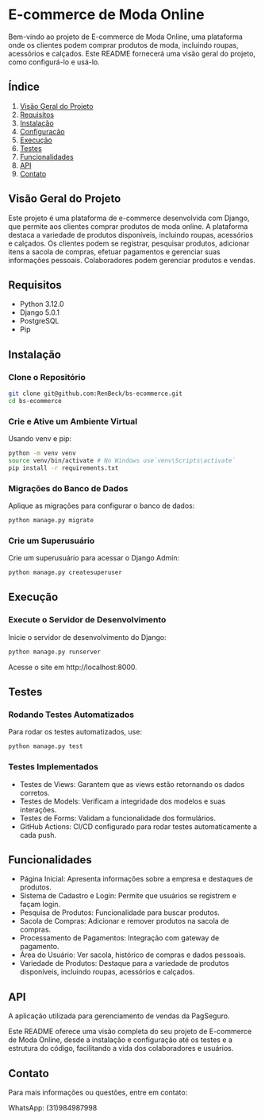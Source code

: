 # E-commerce de Moda Online

Bem-vindo ao projeto de E-commerce de Moda Online, uma plataforma onde os clientes podem comprar produtos de moda, incluindo roupas, acessórios e calçados. Este README fornecerá uma visão geral do projeto, como configurá-lo e usá-lo.

## Índice

1. [Visão Geral do Projeto](#visão-geral-do-projeto)
2. [Requisitos](#requisitos)
3. [Instalação](#instalação)
4. [Configuração](#configuração)
5. [Execução](#execução)
6. [Testes](#testes)
7. [Funcionalidades](#funcionalidades)
8. [API](#api)
9. [Contato](#contato)

## Visão Geral do Projeto

Este projeto é uma plataforma de e-commerce desenvolvida com Django, que permite aos clientes comprar produtos de moda online. A plataforma destaca a variedade de produtos disponíveis, incluindo roupas, acessórios e calçados. Os clientes podem se registrar, pesquisar produtos, adicionar itens a sacola de compras, efetuar pagamentos e gerenciar suas informações pessoais. Colaboradores podem gerenciar produtos e vendas.

## Requisitos

- Python 3.12.0
- Django 5.0.1
- PostgreSQL 
- Pip 

## Instalação

### Clone o Repositório

```bash
git clone git@github.com:RenBeck/bs-ecommerce.git
cd bs-ecommerce
```

### Crie e Ative um Ambiente Virtual

Usando venv e pip:

```bash
python -m venv venv
source venv/bin/activate # No Windows use`venv\Scripts\activate`
pip install -r requirements.txt
```

### Migrações do Banco de Dados

Aplique as migrações para configurar o banco de dados:

```bash
python manage.py migrate
```

### Crie um Superusuário

Crie um superusuário para acessar o Django Admin:

```bash
python manage.py createsuperuser
```

## Execução

### Execute o Servidor de Desenvolvimento

Inicie o servidor de desenvolvimento do Django:

```bash
python manage.py runserver
```

Acesse o site em http://localhost:8000.

## Testes

### Rodando Testes Automatizados

Para rodar os testes automatizados, use:

```bash
python manage.py test
```

### Testes Implementados

- Testes de Views: Garantem que as views estão retornando os dados corretos.
- Testes de Models: Verificam a integridade dos modelos e suas interações.
- Testes de Forms: Validam a funcionalidade dos formulários.
- GitHub Actions: CI/CD configurado para rodar testes automaticamente a cada push.


## Funcionalidades

- Página Inicial: Apresenta informações sobre a empresa e destaques de produtos.
- Sistema de Cadastro e Login: Permite que usuários se registrem e façam login.
- Pesquisa de Produtos: Funcionalidade para buscar produtos.
- Sacola de Compras: Adicionar e remover produtos na sacola de compras.
- Processamento de Pagamentos: Integração com gateway de pagamento.
- Área do Usuário: Ver sacola, histórico de compras e dados pessoais.
- Variedade de Produtos: Destaque para a variedade de produtos disponíveis, incluindo roupas, acessórios e calçados.

## API

A aplicação utilizada   para gerenciamento de vendas da PagSeguro.

Este README oferece uma visão completa do seu projeto de E-commerce de Moda Online, desde a instalação e configuração até os testes e a estrutura do código, facilitando a vida dos colaboradores e usuários.

## Contato

Para mais informações ou questões, entre em contato:

WhatsApp: (31)984987998
